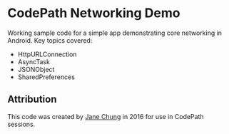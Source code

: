 # CodePath Networking Demo

Working sample code for a simple app demonstrating core networking in Android. Key topics covered:

 * HttpURLConnection
 * AsyncTask
 * JSONObject
 * SharedPreferences
 
## Attribution
 
This code was created by [Jane Chung](http://github.com/jjc3737) in 2016 for use in CodePath sessions.
